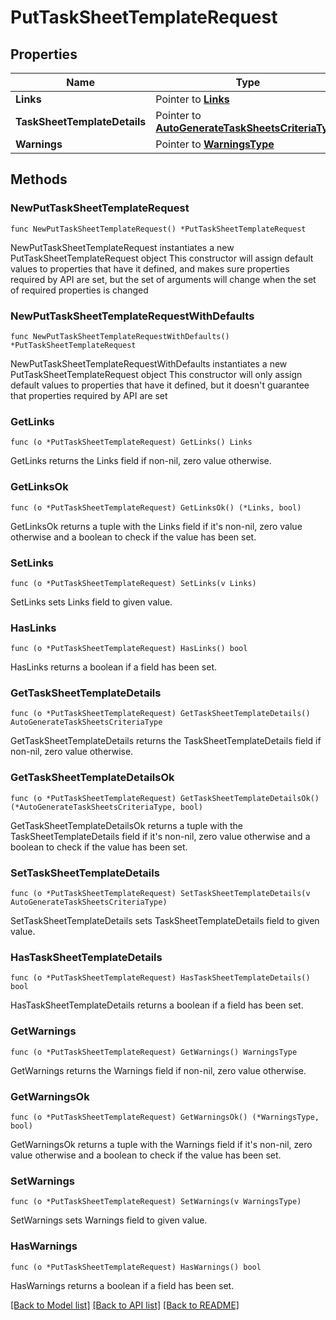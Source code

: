 # PutTaskSheetTemplateRequest

## Properties

Name | Type | Description | Notes
------------ | ------------- | ------------- | -------------
**Links** | Pointer to [**Links**](Links.md) |  | [optional] 
**TaskSheetTemplateDetails** | Pointer to [**AutoGenerateTaskSheetsCriteriaType**](AutoGenerateTaskSheetsCriteriaType.md) |  | [optional] 
**Warnings** | Pointer to [**WarningsType**](WarningsType.md) |  | [optional] 

## Methods

### NewPutTaskSheetTemplateRequest

`func NewPutTaskSheetTemplateRequest() *PutTaskSheetTemplateRequest`

NewPutTaskSheetTemplateRequest instantiates a new PutTaskSheetTemplateRequest object
This constructor will assign default values to properties that have it defined,
and makes sure properties required by API are set, but the set of arguments
will change when the set of required properties is changed

### NewPutTaskSheetTemplateRequestWithDefaults

`func NewPutTaskSheetTemplateRequestWithDefaults() *PutTaskSheetTemplateRequest`

NewPutTaskSheetTemplateRequestWithDefaults instantiates a new PutTaskSheetTemplateRequest object
This constructor will only assign default values to properties that have it defined,
but it doesn't guarantee that properties required by API are set

### GetLinks

`func (o *PutTaskSheetTemplateRequest) GetLinks() Links`

GetLinks returns the Links field if non-nil, zero value otherwise.

### GetLinksOk

`func (o *PutTaskSheetTemplateRequest) GetLinksOk() (*Links, bool)`

GetLinksOk returns a tuple with the Links field if it's non-nil, zero value otherwise
and a boolean to check if the value has been set.

### SetLinks

`func (o *PutTaskSheetTemplateRequest) SetLinks(v Links)`

SetLinks sets Links field to given value.

### HasLinks

`func (o *PutTaskSheetTemplateRequest) HasLinks() bool`

HasLinks returns a boolean if a field has been set.

### GetTaskSheetTemplateDetails

`func (o *PutTaskSheetTemplateRequest) GetTaskSheetTemplateDetails() AutoGenerateTaskSheetsCriteriaType`

GetTaskSheetTemplateDetails returns the TaskSheetTemplateDetails field if non-nil, zero value otherwise.

### GetTaskSheetTemplateDetailsOk

`func (o *PutTaskSheetTemplateRequest) GetTaskSheetTemplateDetailsOk() (*AutoGenerateTaskSheetsCriteriaType, bool)`

GetTaskSheetTemplateDetailsOk returns a tuple with the TaskSheetTemplateDetails field if it's non-nil, zero value otherwise
and a boolean to check if the value has been set.

### SetTaskSheetTemplateDetails

`func (o *PutTaskSheetTemplateRequest) SetTaskSheetTemplateDetails(v AutoGenerateTaskSheetsCriteriaType)`

SetTaskSheetTemplateDetails sets TaskSheetTemplateDetails field to given value.

### HasTaskSheetTemplateDetails

`func (o *PutTaskSheetTemplateRequest) HasTaskSheetTemplateDetails() bool`

HasTaskSheetTemplateDetails returns a boolean if a field has been set.

### GetWarnings

`func (o *PutTaskSheetTemplateRequest) GetWarnings() WarningsType`

GetWarnings returns the Warnings field if non-nil, zero value otherwise.

### GetWarningsOk

`func (o *PutTaskSheetTemplateRequest) GetWarningsOk() (*WarningsType, bool)`

GetWarningsOk returns a tuple with the Warnings field if it's non-nil, zero value otherwise
and a boolean to check if the value has been set.

### SetWarnings

`func (o *PutTaskSheetTemplateRequest) SetWarnings(v WarningsType)`

SetWarnings sets Warnings field to given value.

### HasWarnings

`func (o *PutTaskSheetTemplateRequest) HasWarnings() bool`

HasWarnings returns a boolean if a field has been set.


[[Back to Model list]](../README.md#documentation-for-models) [[Back to API list]](../README.md#documentation-for-api-endpoints) [[Back to README]](../README.md)


